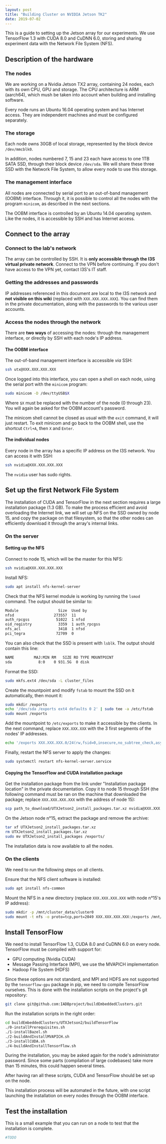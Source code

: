```yaml
---
layout: post
title: "Building Cluster on NVIDIA Jetson TK2"
date: 2019-07-02
---
```


This is a guide to setting up the Jetson array for our experiments. We use TensorFlow 1.3 with CUDA 8.0 and CuDNN 6.0, storing and sharing experiment data with the Network File System (NFS).

## Description of the hardware

### The nodes

We are working on a Nvidia Jetson TX2 array, containing 24 nodes, each with its own CPU, GPU and storage. The CPU architecture is ARM (aarch64), which mush be taken into account when building and installing software.

Every node runs an Ubuntu 16.04 operating system and has Internet access. They are independent machines and must be configured separately.

### The storage

Each node owns 30GB of local storage, represented by the block device `/dev/mmcblk0`.

In addition, nodes numbered 7, 15 and 23 each have access to one 1TB SATA SSD, through their block device `/dev/sda`. We will share these three SSD with the Network File System, to allow every node to use this storage.

### The management interface

All nodes are connected by serial port to an out-of-band management (OOBM) interface. Through it, it is possible to control all the nodes with the program `minicom`, as described in the next sections.

The OOBM interface is controlled by an Ubuntu 14.04 operating system. Like the nodes, it is accessible by SSH and has Internet access.

## Connect to the array

### Connect to the lab's network

The array can be controlled by SSH. It is **only accessible through the I3S virtual private network**. Connect to the VPN before continuing. If you don't have access to the VPN yet, contact I3S's IT staff.

### Getting the addresses and passwords

IP addresses referenced in this document are local to the I3S network and **not visible on this wiki** (replaced with `XXX.XXX.XXX.XXX`). You can find them in the private documentation, along with the passwords to the various user accounts.

### Access the nodes through the network

There are **two ways** of accessing the nodes: through the management interface, or directly by SSH with each node's IP address.

#### The OOBM interface

The out-of-band management interface is accessible _via_ SSH:

```bash
ssh utx@XXX.XXX.XXX.XXX
```

Once logged into this interface, you can open a shell on each node, using the serial port with the `minicom` program:

```bash
sudo minicom -D /dev/ttyUSB$X
```

Where `$X` must be replaced with the number of the node (0 through 23). You will again be asked for the OOBM account's password.

The minicom shell cannot be closed as usual with the `exit` command, it will just restart. To exit minicom and go back to the OOBM shell, use the shortcut `Ctrl+A`, then `X` and `Enter`.

#### The individual nodes

Every node in the array has a specific IP address on the I3S network. You can access it with SSH:

```bash
ssh nvidia@XXX.XXX.XXX.XXX
```

The `nvidia` user has sudo rights.

## Set up the first Network File System

The installation of CUDA and TensorFlow in the next section requires a large installation package (1.3 GB). To make the process efficient and avoid overloading the Internet link, we will set up NFS on the SSD owned by node 15, and copy the package on that filesystem, so that the other nodes can efficiently download it through the array's internal links.

### On the server

#### Setting up the NFS

Connect to node 15, which will be the master for this NFS:

```bash
ssh nvidia@XXX.XXX.XXX.XXX
```

Install NFS:

```bash
sudo apt install nfs-kernel-server
```

Check that the NFS kernel module is working by running the `lsmod` command. The output should be similar to:

```bash
Module                  Size  Used by
nfsd                  273557  11
auth_rpcgss            51022  1 nfsd
oid_registry            3359  1 auth_rpcgss
nfs_acl                 3418  1 nfsd
pci_tegra              72709  0
```

You can also check that the SSD is present with `lsblk`. The output should contain this line:

```bash
NAME         MAJ:MIN RM   SIZE RO TYPE MOUNTPOINT
sda            8:0    0 931.5G  0 disk
```

Format the SSD:

```bash
sudo mkfs.ext4 /dev/sda -L cluster_files
```

Create the mountpoint and modify `fstab` to mount the SSD on it automatically, then mount it:

```bash
sudo mkdir /exports
echo '/dev/sda /exports ext4 defaults 0 2' | sudo tee -a /etc/fstab
sudo mount /exports
```

Add the mountpoint to `/etc/exports` to make it accessible by the clients. In the next command, replace `XXX.XXX.XXX` with the 3 first segments of the nodes' IP addresses.

```bash
echo '/exports XXX.XXX.XXX.0/24(rw,fsid=0,insecure,no_subtree_check,async)' | sudo tee -a /etc/exports
```

Finally, restart the NFS server to apply the changes:

```bash
sudo systemctl restart nfs-kernel-server.service
```

#### Copying the TensorFlow and CUDA installation package

Get the installation package from the link under "Installation package location" in the private documentation. Copy it to node 15 through SSH (the following command must be ran on the machine that downloaded the package; replace `XXX.XXX.XXX.XXX` with the address of node 15):

```bash
scp path_to_download/UTXJetson2_install_packages.tar.xz nvidia@XXX.XXX.XXX.XXX:
```

On the Jetson node n°15, extract the package and remove the archive:

```bash
tar xf UTXJetson2_install_packages.tar.xz
rm UTXJetson2_install_packages.tar.xz
sudo mv UTXJetson2_install_packages /exports/
```

The installation data is now available to all the nodes.

### On the clients

We need to run the following steps on all clients.

Ensure that the NFS client software is installed:

```bash
sudo apt install nfs-common
```

Mount the NFS in a new directory (replace `XXX.XXX.XXX.XXX` with node n°15's IP address):

```bash
sudo mkdir -p /mnt/cluster_data/cluster0
sudo mount -t nfs -o proto=tcp,port=2049 XXX.XXX.XXX.XXX:/exports /mnt/cluster_data/cluster0
```

## Install TensorFlow

We need to install TensorFlow 1.3, CUDA 8.0 and CuDNN 6.0 on every node. TensorFlow must be compiled with support for:

- GPU computing (Nvidia CUDA)
- Message Passing Interface (MPI), we use the MVAPICH implementation
- Hadoop File System (HDFS)

Since these options are not standard, and MPI and HDFS are not supported by the `tensorflow-gpu` package in pip, we need to compile TensorFlow ourselves. This is done with the installation scripts on the project's git repository:

```bash
git clone git@github.com:IADBproject/buildEmbeddedClusters.git
```

Run the installation scripts in the right order:

```bash
cd buildEmbeddedClusters/UTXJetson2/buildTensorFlow
./0-installPrerequisites.sh
./1-installBazel.sh
./2-buildAndInstallMVAPICH.sh
./3-installCUDA.sh
./4-buildAndInstallTensorFlow.sh
```

During the installation, you may be asked again for the node's administrator password. Since some parts (compilation of large codebases) take more than 15 minutes, this could happen several times.

After having ran all these scripts, CUDA and TensorFlow should be set up on the node.

This installation process will be automated in the future, with one script launching the installation on every nodes through the OOBM interface.

## Test the installation

This is a small example that you can run on a node to test that the installation is complete.

```python
#TODO
```
